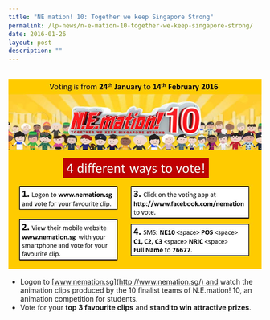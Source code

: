 ```yaml
---
title: "NE mation! 10: Together we keep Singapore Strong"
permalink: /lp-news/n-e-mation-10-together-we-keep-singapore-strong/
date: 2016-01-26
layout: post
description: ""
---
```

<br>
<img src="/images/Slide1.jpg" 
         style="width:600px"
	/>
<br>

*   Logon to [www.nemation.sg](http://www.nemation.sg/) and watch the animation clips produced by the 10 finalist teams of N.E.mation! 10, an animation competition for students.
*   Vote for your **top 3 favourite clips** and **stand to win attractive prizes**.
